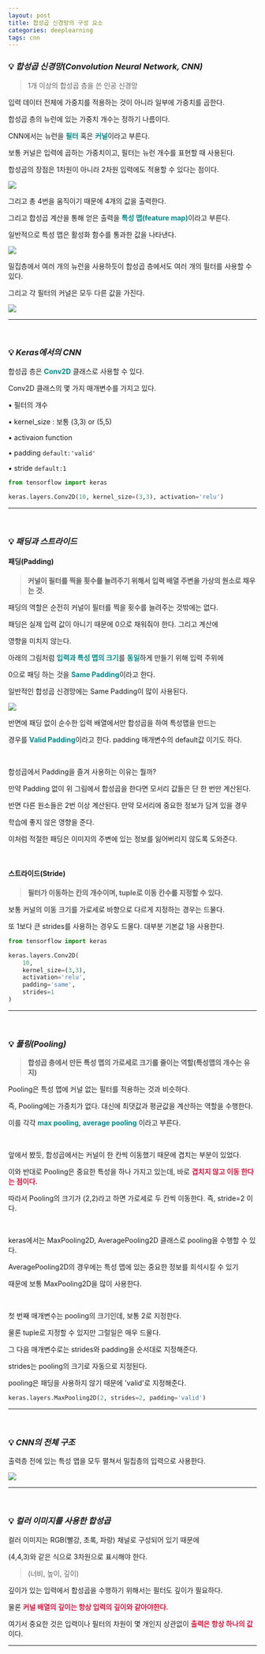 ```yaml
---
layout: post
title: 합성곱 신경망의 구성 요소
categories: deeplearning
tags: cnn
---
```


### 💡 ***합성곱 신경망(Convolution Neural Network, CNN)***

> 1개 이상의 합성곱  층을 쓴 인공 신경망

입력 데이터 전체에 가중치를 적용하는 것이 아니라 일부에 가중치를 곱한다.

합성곱 층의 뉴런에 있는 가중치 개수는 정하기 나름이다. 

CNN에서는 뉴런을 <span style="color:#008B8B">**필터**</span> 혹은 <span style="color:#008B8B">**커널**</span>이라고 부른다.

보통 커널은 입력에 곱하는 가중치이고, 필터는 뉴런 개수를 표현할 때 사용된다.

합성곱의 장점은 1차원이 아니라 2차원 입력에도 적용할 수 있다는 점이다.

<img src="/assets/img/django/cnn1.png">

그리고 총 4번을 움직이기 때문에 4개의 값을 출력한다.

그리고 합성곱 계산을 통해 얻은 출력을 <span style="color:#008B8B">**특성 맵(feature map)**</span>이라고 부른다.

일반적으로 특성 맵은 활성화 함수를 통과한 값을 나타낸다.

<img src="/assets/img/django/cnn2.png">

<br>

밀집층에서 여러 개의 뉴런을 사용하듯이 합성곱 층에서도 여러 개의 필터를 사용할 수 있다.

그리고 각 필터의 커널은 모두 다른 값을 가진다.

<img src="/assets/img/django/cnn3.png">

---

<br>

### 💡 ***Keras에서의 CNN***

합성곱 층은 <span style="color:#008B8B">**Conv2D**</span> 클래스로 사용할 수 있다.

Conv2D 클래스의 몇 가지 매개변수를 가지고 있다.

▪ 필터의 개수

▪ kernel_size : 보통 (3,3) or (5,5)

▪ activaion function

▪ padding `default:'valid'`

▪ stride `default:1`

```python
from tensorflow import keras

keras.layers.Conv2D(10, kernel_size=(3,3), activation='relu')
```
---

<br>

### 💡 ***패딩과 스트라이드***

#### 패딩(Padding)

> **커널이 필터를 찍을 횟수를 늘려주기 위해서 입력 배열 주변을 가상의 원소로 채우는 것.**

패딩의 역할은 순전히 커널이 필터를 찍을 횟수를 늘려주는 것밖에는 없다.

패딩은 실제 입력 값이 아니기 때문에 0으로 채워줘야 한다. 그리고 계산에

영향을 미치지 않는다.

아래의 그림처럼 <span style="color:#008B8B">**입력과 특성 맵의 크기**</span>를 <span style="color:#008B8B">**동일**</span>하게 만들기 위해 입력 주위에

0으로 패딩 하는 것을 <span style="color:#008B8B">**Same Padding**</span>이라고 한다.

일반적인 합성곱 신경망에는 Same Padding이 많이 사용된다.

<img src="/assets/img/django/cnn4.png">

<br>

반면에 패딩 없이 순수한 입력 배열에서만 합성곱을 하여 특성맵을 만드는 

경우를 <span style="color:#008B8B">**Valid Padding**</span>이라고 한다. padding 매개변수의 default값 이기도 하다.

<br>

합성곱에서 Padding을 즐겨 사용하는 이유는 뭘까?

만약 Padding 없이 위 그림에서 합성곱을 한다면 모서리 값들은 단 한 번만 계산된다. 

반면 다른 원소들은 2번 이상 계산된다. 만약 모서리에 중요한 정보가 담겨 있을 경우

학습에 좋지 않은 영향을 준다.

이처럼 적절한 패딩은 이미지의 주변에 있는 정보를 잃어버리지 않도록 도와준다.

<br>

#### 스트라이드(Stride)

> **필터가 이동하는 칸의 개수이며, tuple로 이동 칸수를 지정할 수 있다.**

보통 커널의 이동 크기를 가로세로 바향으로 다르게 지정하는 경우는 드물다.

또 1보다 큰 strides를 사용하는 경우도 드물다. 대부분 기본값 1을 사용한다.

```python
from tensorflow import keras

keras.layers.Conv2D(
    10, 
    kernel_size=(3,3), 
    activation='relu',
    padding='same',
    strides=1
)
```
---

<br>

### 💡 ***풀링(Pooling)***

> **합성곱 층에서 만든 특성 맵의 가로세로 크기를 줄이는 역할(특성맵의 개수는 유지)**

Pooling은 특성 맵에 커널 없는 필터를 적용하는 것과 비슷하다. 

즉, Pooling에는 가중치가 없다. 대신에 최댓값과 평균값을 계산하는 역할을 수행한다.

이를 각각 <span style="color:#008B8B">**max pooling**</span>, <span style="color:#008B8B">**average pooling**</span> 이라고 부른다.

<br>

앞에서 봤듯, 합성곱에서는 커널이 한 칸씩 이동했기 때문에 겹치는 부분이 있었다.

이와 반대로 Pooling은 중요한 특성을 하나 가지고 있는데, 바로 <span style="color:#DC143C">**겹치지 않고 이동 한다는 점이다.**</span>

따라서 Pooling의 크기가 (2,2)라고 하면 가로세로 두 칸씩 이동한다. 즉, stride=2 이다.

<br>

keras에서는 MaxPooling2D, AveragePooling2D 클래스로 pooling을 수행할 수 있다.

AveragePooling2D의 경우에는 특성 맵에 있는 중요한 정보를 희석시킬 수 있기

때문에 보통 MaxPooling2D을 많이 사용한다.

<br>

첫 번째 매개변수는 pooling의 크기인데, 보통 2로 지정한다.

물론 tuple로 지정할 수 있지만 그럴일은 매우 드물다.

그 다음 매개변수로는 strides와 padding을 순서대로 지정해준다.

strides는 pooling의 크기로 자동으로 지정된다.

pooling은 패딩을 사용하지 않기 때문에 'valid'로 지정해준다.


```python
keras.layers.MaxPooling2D(2, strides=2, padding='valid')
```

---

<br>

### 💡 ***CNN의 전체 구조***

출력층 전에 있는 특성 맵을 모두 펼쳐서 밀칩층의 입력으로 사용한다.

<img src="/assets/img/django/cnn5.png">

---

<br>

### 💡 ***컬러 이미지를 사용한 합성곱***

컬러 이미지는 RGB(빨강, 초록, 파랑) 채널로 구성되어 있기 때문에 

(4,4,3)와 같은 식으로 3차원으로 표시해야 한다. 

> (너비, 높이, 깊이)

깊이가 있는 입력에서 합성곱을 수행하기 위해서는 필터도 깊이가 필요하다.

물론 <span style="color:#DC143C">**커널 배열의 깊이는 항상 입력의 깊이와 같아야한다.**</span>

여기서 중요한 것은 입력이나 필터의 차원이 몇 개인지 상관없이 <span style="color:#DC143C">**출력은 항상 하나의 값**</span>이다.

---